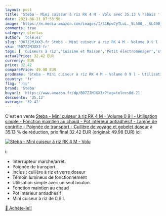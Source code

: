 ```yaml
---
layout: post
title: 'Steba - Mini cuiseur à riz RK 4 M - Volu avec 35.13 % rabais '
date: 2021-06-21 07:53:58
image: 'https://m.media-amazon.com/images/I/31Rpw7yTLuL._SL500_._SL400_.jpg'
comments: true
category: ofertas
author: 'tole.es'
slug: 'B07ZJMJXX3-fr Steba - Mini cuiseur à riz RK 4 M - Volume 0 9 l -...'
sku: 'B07ZJMJXX3-fr'
tags: [ 'Cuiseurs à riz','Cuisine et Maison','Petit électroménager','steba','Électroménager spécialisé', ]
actualPrice: 32.42 EUR
currency: EUR
price: 32.42
comparePrice: 49.98 EUR
prodname: 'Steba - Mini cuiseur à riz RK 4 M - Volume 0 9 l - Utilisation simple - Fonction maintien au chaud - Pot intérieur antiadhésif - Lampe de contrôle - Poignée de transport - Cuillère de voyage et gobelet doseur'
country: 'fr'
flag: '🇫🇷'
brand: 'Steba'
buyurl: 'https://www.amazon.fr/dp/B07ZJMJXX3/?tag=tolees0d-21'
descuento: '35.13'
average: '32.42'
---
```


C'est en vente [Steba - Mini cuiseur à riz RK 4 M - Volume 0 9 l - Utilisation simple - Fonction maintien au chaud - Pot intérieur antiadhésif - Lampe de contrôle - Poignée de transport - Cuillère de voyage et gobelet doseur](https://www.amazon.fr/dp/B07ZJMJXX3/?tag=tolees0d-21)  à  35.13 % de réduction, prix final  32.42 EUR (original: 49.98 EUR) ici:

[![Steba - Mini cuiseur à riz RK 4 M - Volu](https://m.media-amazon.com/images/I/31Rpw7yTLuL._SL500_._SL400_.jpg)](https://www.amazon.fr/dp/B07ZJMJXX3/?tag=tolees0d-21)

ℹ️:

- Interrupteur marche/arrêt.
- Poignée de transport.
- Inclus : cuillère à riz et verre doseur
- Témoin lumineux de fonctionnement
- Utilisation simple avec un seul bouton.
- Fonction maintien au chaud
- Pot intérieur antiadhésif
- Mini cuiseur à riz de 0,9 l.

[🛒 Achète-le!!](https://www.amazon.fr/dp/B07ZJMJXX3/?tag=tolees0d-21)
